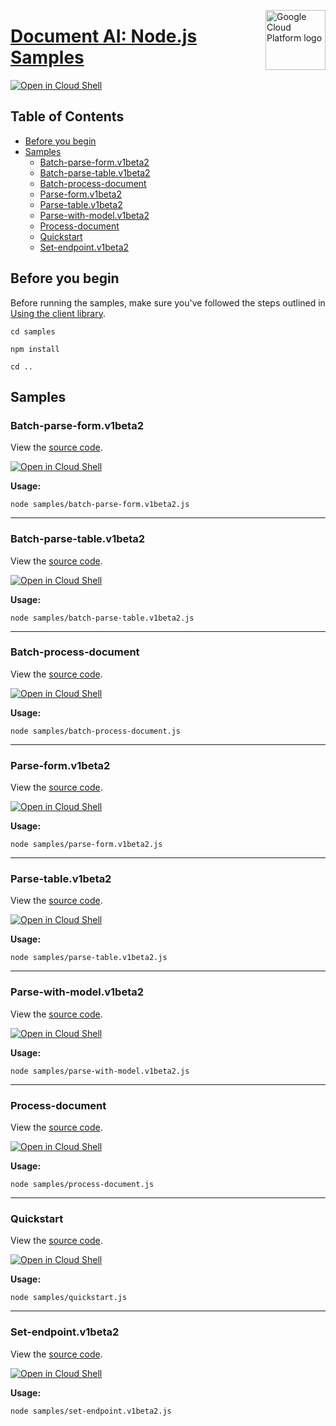 [//]: # "This README.md file is auto-generated, all changes to this file will be lost."
[//]: # "To regenerate it, use `python -m synthtool`."
<img src="https://avatars2.githubusercontent.com/u/2810941?v=3&s=96" alt="Google Cloud Platform logo" title="Google Cloud Platform" align="right" height="96" width="96"/>

# [Document AI: Node.js Samples](https://github.com/googleapis/nodejs-document-ai)

[![Open in Cloud Shell][shell_img]][shell_link]



## Table of Contents

* [Before you begin](#before-you-begin)
* [Samples](#samples)
  * [Batch-parse-form.v1beta2](#batch-parse-form.v1beta2)
  * [Batch-parse-table.v1beta2](#batch-parse-table.v1beta2)
  * [Batch-process-document](#batch-process-document)
  * [Parse-form.v1beta2](#parse-form.v1beta2)
  * [Parse-table.v1beta2](#parse-table.v1beta2)
  * [Parse-with-model.v1beta2](#parse-with-model.v1beta2)
  * [Process-document](#process-document)
  * [Quickstart](#quickstart)
  * [Set-endpoint.v1beta2](#set-endpoint.v1beta2)

## Before you begin

Before running the samples, make sure you've followed the steps outlined in
[Using the client library](https://github.com/googleapis/nodejs-document-ai#using-the-client-library).

`cd samples`

`npm install`

`cd ..`

## Samples



### Batch-parse-form.v1beta2

View the [source code](https://github.com/googleapis/nodejs-document-ai/blob/master/samples/batch-parse-form.v1beta2.js).

[![Open in Cloud Shell][shell_img]](https://console.cloud.google.com/cloudshell/open?git_repo=https://github.com/googleapis/nodejs-document-ai&page=editor&open_in_editor=samples/batch-parse-form.v1beta2.js,samples/README.md)

__Usage:__


`node samples/batch-parse-form.v1beta2.js`


-----




### Batch-parse-table.v1beta2

View the [source code](https://github.com/googleapis/nodejs-document-ai/blob/master/samples/batch-parse-table.v1beta2.js).

[![Open in Cloud Shell][shell_img]](https://console.cloud.google.com/cloudshell/open?git_repo=https://github.com/googleapis/nodejs-document-ai&page=editor&open_in_editor=samples/batch-parse-table.v1beta2.js,samples/README.md)

__Usage:__


`node samples/batch-parse-table.v1beta2.js`


-----




### Batch-process-document

View the [source code](https://github.com/googleapis/nodejs-document-ai/blob/master/samples/batch-process-document.js).

[![Open in Cloud Shell][shell_img]](https://console.cloud.google.com/cloudshell/open?git_repo=https://github.com/googleapis/nodejs-document-ai&page=editor&open_in_editor=samples/batch-process-document.js,samples/README.md)

__Usage:__


`node samples/batch-process-document.js`


-----




### Parse-form.v1beta2

View the [source code](https://github.com/googleapis/nodejs-document-ai/blob/master/samples/parse-form.v1beta2.js).

[![Open in Cloud Shell][shell_img]](https://console.cloud.google.com/cloudshell/open?git_repo=https://github.com/googleapis/nodejs-document-ai&page=editor&open_in_editor=samples/parse-form.v1beta2.js,samples/README.md)

__Usage:__


`node samples/parse-form.v1beta2.js`


-----




### Parse-table.v1beta2

View the [source code](https://github.com/googleapis/nodejs-document-ai/blob/master/samples/parse-table.v1beta2.js).

[![Open in Cloud Shell][shell_img]](https://console.cloud.google.com/cloudshell/open?git_repo=https://github.com/googleapis/nodejs-document-ai&page=editor&open_in_editor=samples/parse-table.v1beta2.js,samples/README.md)

__Usage:__


`node samples/parse-table.v1beta2.js`


-----




### Parse-with-model.v1beta2

View the [source code](https://github.com/googleapis/nodejs-document-ai/blob/master/samples/parse-with-model.v1beta2.js).

[![Open in Cloud Shell][shell_img]](https://console.cloud.google.com/cloudshell/open?git_repo=https://github.com/googleapis/nodejs-document-ai&page=editor&open_in_editor=samples/parse-with-model.v1beta2.js,samples/README.md)

__Usage:__


`node samples/parse-with-model.v1beta2.js`


-----




### Process-document

View the [source code](https://github.com/googleapis/nodejs-document-ai/blob/master/samples/process-document.js).

[![Open in Cloud Shell][shell_img]](https://console.cloud.google.com/cloudshell/open?git_repo=https://github.com/googleapis/nodejs-document-ai&page=editor&open_in_editor=samples/process-document.js,samples/README.md)

__Usage:__


`node samples/process-document.js`


-----




### Quickstart

View the [source code](https://github.com/googleapis/nodejs-document-ai/blob/master/samples/quickstart.js).

[![Open in Cloud Shell][shell_img]](https://console.cloud.google.com/cloudshell/open?git_repo=https://github.com/googleapis/nodejs-document-ai&page=editor&open_in_editor=samples/quickstart.js,samples/README.md)

__Usage:__


`node samples/quickstart.js`


-----




### Set-endpoint.v1beta2

View the [source code](https://github.com/googleapis/nodejs-document-ai/blob/master/samples/set-endpoint.v1beta2.js).

[![Open in Cloud Shell][shell_img]](https://console.cloud.google.com/cloudshell/open?git_repo=https://github.com/googleapis/nodejs-document-ai&page=editor&open_in_editor=samples/set-endpoint.v1beta2.js,samples/README.md)

__Usage:__


`node samples/set-endpoint.v1beta2.js`






[shell_img]: https://gstatic.com/cloudssh/images/open-btn.png
[shell_link]: https://console.cloud.google.com/cloudshell/open?git_repo=https://github.com/googleapis/nodejs-document-ai&page=editor&open_in_editor=samples/README.md
[product-docs]: https://cloud.google.com/document-ai
